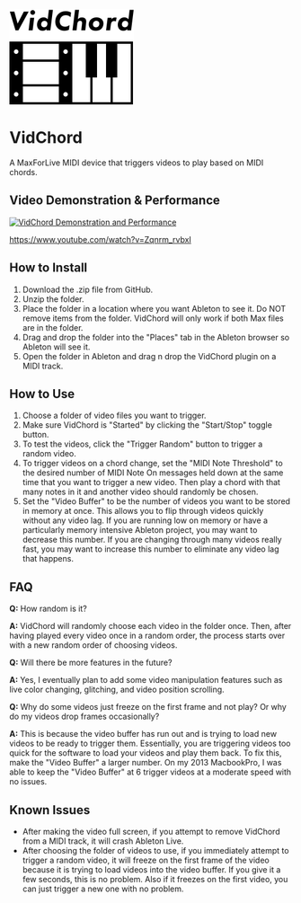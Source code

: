 ![logo](https://github.com/TimArt/VidChord/blob/master/vidchord-logo.svg)
# VidChord
A MaxForLive MIDI device that triggers videos to play based on MIDI chords.

## Video Demonstration & Performance
[![VidChord Demonstration and Performance](https://img.youtube.com/vi/Zqnrm_rvbxI/0.jpg)](https://www.youtube.com/watch?v=Zqnrm_rvbxI)

https://www.youtube.com/watch?v=Zqnrm_rvbxI

## How to Install
1. Download the .zip file from GitHub.
2. Unzip the folder.
3. Place the folder in a location where you want Ableton to see it. Do NOT remove items from the folder. VidChord will only work if both Max files are in the folder.
4. Drag and drop the folder into the "Places" tab in the Ableton browser so Ableton will see it.
5. Open the folder in Ableton and drag n drop the VidChord plugin on a MIDI track.

## How to Use
1. Choose a folder of video files you want to trigger.
2. Make sure VidChord is "Started" by clicking the "Start/Stop" toggle button.
3. To test the videos, click the "Trigger Random" button to trigger a random video.
4. To trigger videos on a chord change, set the "MIDI Note Threshold" to the desired number of MIDI Note On messages held down at the same time that you want to trigger a new video. Then play a chord with that many notes in it and another video should randomly be chosen.
5. Set the "Video Buffer" to be the number of videos you want to be stored in memory at once. This allows you to flip through videos quickly without any video lag. If you are running low on memory or have a particularly memory intensive Ableton project, you may want to decrease this number. If you are changing through many videos really fast, you may want to increase this number to eliminate any video lag that happens.

## FAQ
**Q:** How random is it?

**A:** VidChord will randomly choose each video in the folder once. Then, after having played every video once in a random order, the process starts over with a new random order of choosing videos.

**Q:** Will there be more features in the future?

**A:** Yes, I eventually plan to add some video manipulation features such as live color changing, glitching, and video position scrolling.

**Q:** Why do some videos just freeze on the first frame and not play? Or why do my videos drop frames occasionally?

**A:** This is because the video buffer has run out and is trying to load new videos to be ready to trigger them. Essentially, you are triggering videos too quick for the software to load your videos and play them back. To fix this, make the "Video Buffer" a larger number. On my 2013 MacbookPro, I was able to keep the "Video Buffer" at 6 trigger videos at a moderate speed with no issues.

## Known Issues
- After making the video full screen, if you attempt to remove VidChord from a MIDI track, it will crash Ableton Live.
- After choosing the folder of videos to use, if you immediately attempt to trigger a random video, it will freeze on the first frame of the video because it is trying to load videos into the video buffer. If you give it a few seconds, this is no problem. Also if it freezes on the first video, you can just trigger a new one with no problem.
